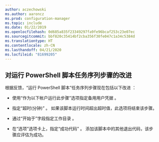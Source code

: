 ```yaml
---
author: aczechowski
ms.author: aaroncz
ms.prod: configuration-manager
ms.topic: include
ms.date: 01/22/2019
ms.openlocfilehash: 0d685a835f23349297fa9fe96bcaf253c23e07ec
ms.sourcegitcommit: bbf820c35414bf2cba356f30fe047c1a34c5384d
ms.translationtype: HT
ms.contentlocale: zh-CN
ms.lasthandoff: 04/21/2020
ms.locfileid: "81699205"
---
```

## <a name="improvements-to-run-powershell-script-task-sequence-step"></a><a name="bkmk_posh"></a> 对运行 PowerShell 脚本任务序列步骤的改进
<!--3556028-->
根据反馈，“运行 PowerShell 脚本”任务序列步骤现在包括以下改进  ：  

- 使用“作为以下帐户运行此步骤”选项指定备用用户凭据  。  

- 指定“超时(分钟)”  。 如果该脚本运行时间超出超时值，此选项将结束该步骤。  

- 通过“开始于”字段指定工作目录  。  

- 在“选项”选项卡上，指定“成功代码”   。 添加该脚本中的其他退出代码，该步骤应评估为成功。  

